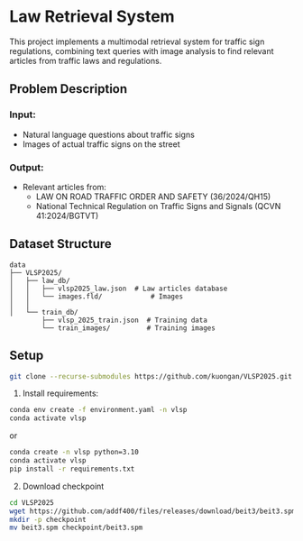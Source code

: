 # Law Retrieval System 

This project implements a multimodal retrieval system for traffic sign regulations, combining text queries with image analysis to find relevant articles from traffic laws and regulations.

## Problem Description

### Input:
- Natural language questions about traffic signs
- Images of actual traffic signs on the street

### Output:
- Relevant articles from:
  - LAW ON ROAD TRAFFIC ORDER AND SAFETY (36/2024/QH15)
  - National Technical Regulation on Traffic Signs and Signals (QCVN 41:2024/BGTVT)

## Dataset Structure

```
data
├── VLSP2025/
│   ├── law_db/
│   │   ├── vlsp2025_law.json  # Law articles database
│   │   └── images.fld/            # Images 
│   │
│   └── train_db/
        ├── vlsp_2025_train.json  # Training data
        └── train_images/         # Training images
```

## Setup

```bash
git clone --recurse-submodules https://github.com/kuongan/VLSP2025.git
```
1. Install requirements:

```bash
conda env create -f environment.yaml -n vlsp
conda activate vlsp
```
or 
```bash
conda create -n vlsp python=3.10
conda activate vlsp
pip install -r requirements.txt
```
2. Download checkpoint
```bash
cd VLSP2025
wget https://github.com/addf400/files/releases/download/beit3/beit3.spm
mkdir -p checkpoint
mv beit3.spm checkpoint/beit3.spm
```
